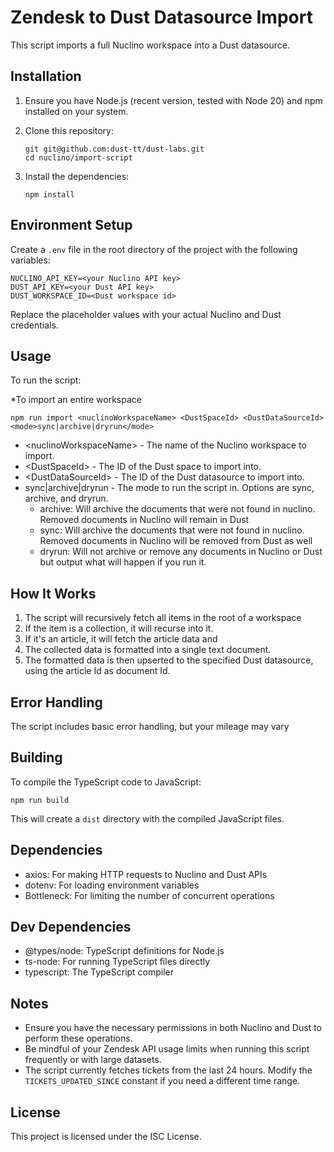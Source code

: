 # Zendesk to Dust Datasource Import

This script imports a full Nuclino workspace into a Dust datasource. 

## Installation

1. Ensure you have Node.js (recent version, tested with Node 20) and npm installed on your system.

2. Clone this repository:
   ```
   git git@github.com:dust-tt/dust-labs.git
   cd nuclino/import-script
   ```

3. Install the dependencies:
   ```
   npm install
   ```

## Environment Setup

Create a `.env` file in the root directory of the project with the following variables:

```
NUCLINO_API_KEY=<your Nuclino API key>
DUST_API_KEY=<your Dust API key>
DUST_WORKSPACE_ID=<Dust workspace id>
```

Replace the placeholder values with your actual Nuclino and Dust credentials.

## Usage

To run the script:

*To import an entire workspace
```
npm run import <nuclinoWorkspaceName> <DustSpaceId> <DustDataSourceId> <mode>sync|archive|dryrun</mode>
```
- \<nuclinoWorkspaceName\> - The name of the Nuclino workspace to import.
- \<DustSpaceId\> - The ID of the Dust space to import into.
- \<DustDataSourceId\> - The ID of the Dust datasource to import into.
- <mode>sync|archive|dryrun</mode> - The mode to run the script in. Options are sync, archive, and dryrun.
  - archive: Will archive the documents that were not found in nuclino. Removed documents in Nuclino will remain in Dust
  - sync: Will archive the documents that were not found in nuclino. Removed documents in Nuclino will be removed from Dust as well
  - dryrun: Will not archive or remove any documents in Nuclino or Dust but output what will happen if you run it.

## How It Works

1. The script will recursively fetch all items in the root of a workspace
2. If the item is a collection, it will recurse into it. 
3. If it's an article, it will fetch the article data and
4. The collected data is formatted into a single text document.
5. The formatted data is then upserted to the specified Dust datasource, using the article Id as document Id.



## Error Handling

The script includes basic error handling, but your mileage may vary

## Building

To compile the TypeScript code to JavaScript:

```
npm run build
```

This will create a `dist` directory with the compiled JavaScript files.

## Dependencies

- axios: For making HTTP requests to Nuclino and Dust APIs
- dotenv: For loading environment variables
- Bottleneck: For limiting the number of concurrent operations

## Dev Dependencies

- @types/node: TypeScript definitions for Node.js
- ts-node: For running TypeScript files directly
- typescript: The TypeScript compiler

## Notes

- Ensure you have the necessary permissions in both Nuclino and Dust to perform these operations.
- Be mindful of your Zendesk API usage limits when running this script frequently or with large datasets.
- The script currently fetches tickets from the last 24 hours. Modify the `TICKETS_UPDATED_SINCE` constant if you need a different time range.

## License

This project is licensed under the ISC License.
